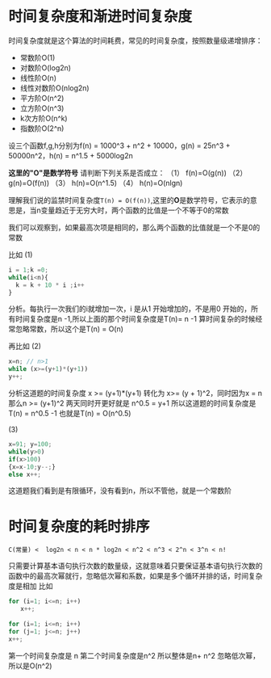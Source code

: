 # 时间复杂度和渐进时间复杂度

时间复杂度就是这个算法的时间耗费，常见的时间复杂度，按照数量级递增排序：
+ 常数阶O(1)
+ 对数阶O(log2n)
+ 线性阶O(n)
+ 线性对数阶O(nlog2n)
+ 平方阶O(n^2)
+ 立方阶O(n^3)
+ k次方阶O(n^k)
+ 指数阶O(2^n)

设三个函数f,g,h分别为f(n) = 1000^3 + n^2 + 10000，g(n) = 25n^3 + 50000n^2，h(n) = n^1.5 + 5000log2n

**这里的"O"是数学符号**
请判断下列关系是否成立：
（1） f(n)=O(g(n))
（2） g(n)=O(f(n))
（3） h(n)=O(n^1.5)
（4） h(n)=O(nlgn)


理解我们说的监禁时间复杂度`T(n) = O(f(n))`,这里的**O**是数学符号，它表示的意思是，当n变量趋近于无穷大时，两个函数的比值是一个不等于0的常数


我们可以观察到，如果最高次项是相同的，那么两个函数的比值就是一个不是0的常数

比如 
(1)
```javascript
i = 1;k =0;
while(i<n){
  k = k + 10 * i ;i++
}
```

分析。每执行一次我们的i就增加一次，i 是从1 开始增加的，不是用0 开始的，所有时间复杂度是n -1,所以上面的那个时间复杂度是T(n)= n -1 算时间复杂的时候经常忽略常数，所以这个是T(n) = O(n)

再比如
(2)
```javascript
x=n; // n>1
while (x>=(y+1)*(y+1))
y++;
```
分析这道题的时间复杂度
x >= (y+1)*(y+1)   转化为 x>= (y + 1)^2，同时因为x = n 那么n >= (y+1)^2  两天同时开更好就是 n^0.5 = y+1  所以这道题的时间复杂度是 T(n) = n^0.5 -1 也就是T(n) = O(n^0.5) 

(3) 
```javascript
x=91; y=100;
while(y>0)
if(x>100)
{x=x-10;y--;}
else x++;
```
这道题我们看到是有限循环，没有看到n，所以不管他，就是一个常数阶

# 时间复杂度的耗时排序

```
C(常量) <  log2n < n < n * log2n < n^2 < n^3 < 2^n < 3^n < n!
```

只需要计算基本语句执行次数的数量级，这就意味着只要保证基本语句执行次数的函数中的最高次幂就行，忽略低次幂和系数，如果是多个循环并排的话，时间复杂度是相加
比如
```javascript
for (i=1; i<=n; i++)
　　x++;
 
for (i=1; i<=n; i++)
for (j=1; j<=n; j++)
x++;
```

第一个时间复杂度是 n 第二个时间复杂度是n^2  所以整体是n+ n^2 忽略低次幂，所以是O(n^2)